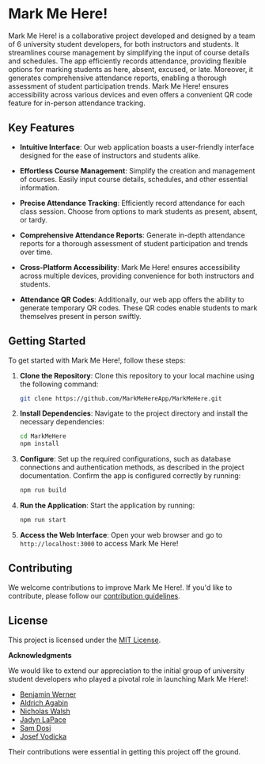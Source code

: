# Mark Me Here!

Mark Me Here! is a collaborative project developed and designed by a team of 6 university student developers, for both instructors and students. It streamlines course management by simplifying the input of course details and schedules. The app efficiently records attendance, providing flexible options for marking students as here, absent, excused, or late. Moreover, it generates comprehensive attendance reports, enabling a thorough assessment of student participation trends. Mark Me Here! ensures accessibility across various devices and even offers a convenient QR code feature for in-person attendance tracking.

## Key Features

- **Intuitive Interface**: Our web application boasts a user-friendly interface designed for the ease of instructors and students alike.

- **Effortless Course Management**: Simplify the creation and management of courses. Easily input course details, schedules, and other essential information.

- **Precise Attendance Tracking**: Efficiently record attendance for each class session. Choose from options to mark students as present, absent, or tardy.

- **Comprehensive Attendance Reports**: Generate in-depth attendance reports for a thorough assessment of student participation and trends over time.

- **Cross-Platform Accessibility**: Mark Me Here! ensures accessibility across multiple devices, providing convenience for both instructors and students.

- **Attendance QR Codes**: Additionally, our web app offers the ability to generate temporary QR codes. These QR codes enable students to mark themselves present in person swiftly.

## Getting Started

To get started with Mark Me Here!, follow these steps:

1. **Clone the Repository**: Clone this repository to your local machine using the following command:

   ```bash
   git clone https://github.com/MarkMeHereApp/MarkMeHere.git
   ```

2. **Install Dependencies**: Navigate to the project directory and install the necessary dependencies:

   ```bash
   cd MarkMeHere
   npm install
   ```

3. **Configure**: Set up the required configurations, such as database connections and authentication methods, as described in the project documentation. Confirm the app is configured correctly by running:

   ```bash
   npm run build
   ```

4. **Run the Application**: Start the application by running:

   ```bash
   npm run start
   ```

5. **Access the Web Interface**: Open your web browser and go to `http://localhost:3000` to access Mark Me Here!

## Contributing

We welcome contributions to improve Mark Me Here!. If you'd like to contribute, please follow our [contribution guidelines](CONTRIBUTING.md).

## License

This project is licensed under the [MIT License](LICENSE).

**Acknowledgments**

We would like to extend our appreciation to the initial group of university student developers who played a pivotal role in launching Mark Me Here!:

- [Benjamin Werner](https://www.linkedin.com/in/benjamin-w-842ab2116/)
- [Aldrich Agabin](https://www.linkedin.com/in/aldrich-agabin/)
- [Nicholas Walsh](https://www.linkedin.com/in/nicholas-walsh-6a2830206/)
- [Jadyn LaPace](https://www.linkedin.com/in/jadyn-lapace/)
- [Sam Dosi](https://www.linkedin.com/in/samdosi/)
- [Josef Vodicka](https://www.linkedin.com/in/josef-vodicka/)

Their contributions were essential in getting this project off the ground.
